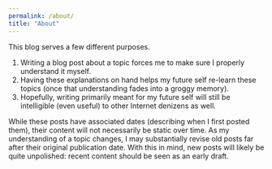 ```yaml
---
permalink: /about/
title: "About"
---
```


This blog serves a few different purposes.
1. Writing a blog post about a topic forces me to make sure I properly
understand it myself.
2. Having these explanations on hand helps my future self re-learn these topics (once that understanding fades into a groggy memory).
3. Hopefully, writing primarily meant for my future self will still be intelligible (even useful) to other Internet denizens as well.

While these posts have associated dates (describing when I first posted them), their content will not necessarily be static over time. As my understanding of a topic changes, I may substantially revise old posts far after their original publication date. With this in mind, new posts will likely be quite unpolished: recent content should be seen as an early draft.
